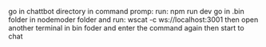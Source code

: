 go in chattbot directory in command promp:
run: npm run dev
go in .bin folder in nodemoder folder and run: wscat -c ws://localhost:3001
then open another terminal in bin foder and enter the command again then start to chat
